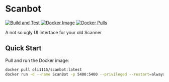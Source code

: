 # Scanbot

[![Build and Test](https://github.com/ostaubzug/scanbot/actions/workflows/build.yml/badge.svg)](https://github.com/ostaubzug/scanbot/actions)
[![Docker Image](https://img.shields.io/docker/v/oli1115/scanbot?logo=docker)](https://hub.docker.com/r/oli1115/scanbot)
[![Docker Pulls](https://img.shields.io/docker/pulls/oli1115/scanbot)](https://hub.docker.com/r/oli1115/scanbot)

A not so ugly UI Interface for your old Scanner

## Quick Start

Pull and run the Docker image:

```bash
docker pull oli1115/scanbot:latest
docker run -d --name ScanBot -p 5400:5400 --privileged --restart=always oli1115/scanbot:latest
```
